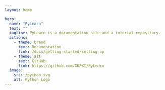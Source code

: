 ```yaml
---
layout: home

hero:
  name: "PyLearn"
  text: ""
  tagline: PyLearn is a documentation site and a tutorial repository.
  actions:
    - theme: brand
      text: Documentation
      link: /docs/getting-started/setting-up
    - theme: alt
      text: GitHub
      link: https://github.com/XDPXI/PyLearn
  image:
    src: /python.svg
    alt: Python Logo
---
```


